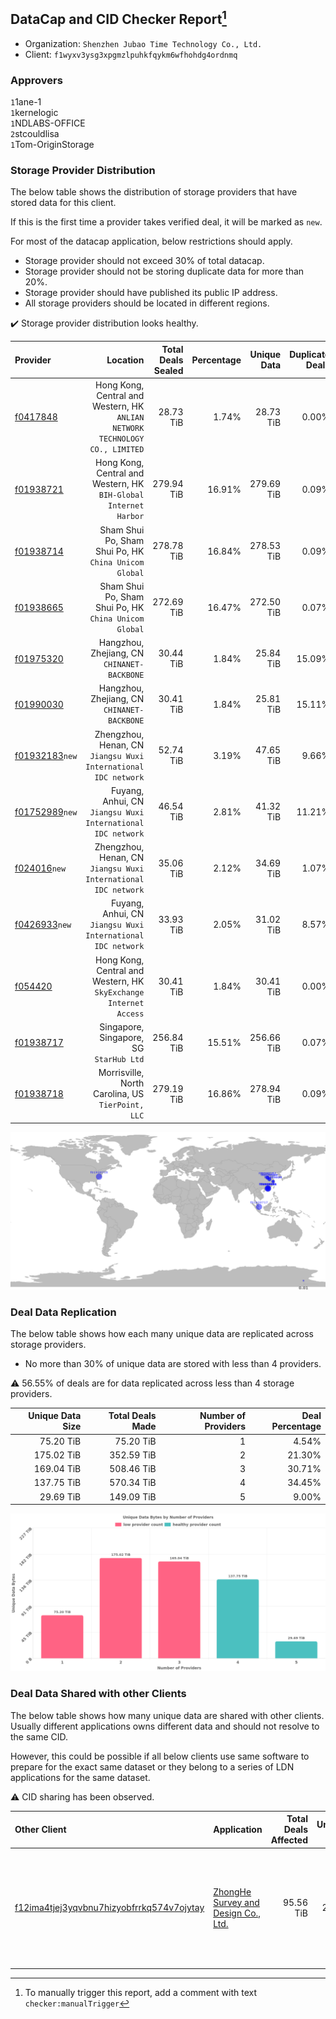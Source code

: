 ## DataCap and CID Checker Report[^1]
 - Organization: `Shenzhen Jubao Time Technology Co., Ltd.`
 - Client: `f1wyxv3ysg3xpgmzlpuhkfqykm6wfhohdg4ordnmq`
### Approvers
`1`1ane-1<br/>`1`kernelogic<br/>`1`NDLABS-OFFICE<br/>`2`stcouldlisa<br/>`1`Tom-OriginStorage

### Storage Provider Distribution
The below table shows the distribution of storage providers that have stored data for this client.

If this is the first time a provider takes verified deal, it will be marked as `new`.

For most of the datacap application, below restrictions should apply.
 - Storage provider should not exceed 30% of total datacap.
 - Storage provider should not be storing duplicate data for more than 20%.
 - Storage provider should have published its public IP address.
 - All storage providers should be located in different regions.

✔️ Storage provider distribution looks healthy.

| Provider                                                    |                                                                        Location | Total Deals Sealed | Percentage | Unique Data | Duplicate Deals |
| :---------------------------------------------------------- | ------------------------------------------------------------------------------: | -----------------: | ---------: | ----------: | --------------: |
| [f0417848](https://filfox.info/en/address/f0417848)         | Hong Kong, Central and Western, HK<br/>`ANLIAN NETWORK TECHNOLOGY CO., LIMITED` |          28.73 TiB |      1.74% |   28.73 TiB |           0.00% |
| [f01938721](https://filfox.info/en/address/f01938721)       |             Hong Kong, Central and Western, HK<br/>`BIH-Global Internet Harbor` |         279.94 TiB |     16.91% |  279.69 TiB |           0.09% |
| [f01938714](https://filfox.info/en/address/f01938714)       |                        Sham Shui Po, Sham Shui Po, HK<br/>`China Unicom Global` |         278.78 TiB |     16.84% |  278.53 TiB |           0.09% |
| [f01938665](https://filfox.info/en/address/f01938665)       |                        Sham Shui Po, Sham Shui Po, HK<br/>`China Unicom Global` |         272.69 TiB |     16.47% |  272.50 TiB |           0.07% |
| [f01975320](https://filfox.info/en/address/f01975320)       |                                  Hangzhou, Zhejiang, CN<br/>`CHINANET-BACKBONE` |          30.44 TiB |      1.84% |   25.84 TiB |          15.09% |
| [f01990030](https://filfox.info/en/address/f01990030)       |                                  Hangzhou, Zhejiang, CN<br/>`CHINANET-BACKBONE` |          30.41 TiB |      1.84% |   25.81 TiB |          15.11% |
| [f01932183](https://filfox.info/en/address/f01932183)`new`  |               Zhengzhou, Henan, CN<br/>`Jiangsu Wuxi International IDC network` |          52.74 TiB |      3.19% |   47.65 TiB |           9.66% |
| [f01752989](https://filfox.info/en/address/f01752989)`new`  |                  Fuyang, Anhui, CN<br/>`Jiangsu Wuxi International IDC network` |          46.54 TiB |      2.81% |   41.32 TiB |          11.21% |
| [f024016](https://filfox.info/en/address/f024016)`new`      |               Zhengzhou, Henan, CN<br/>`Jiangsu Wuxi International IDC network` |          35.06 TiB |      2.12% |   34.69 TiB |           1.07% |
| [f0426933](https://filfox.info/en/address/f0426933)`new`    |                  Fuyang, Anhui, CN<br/>`Jiangsu Wuxi International IDC network` |          33.93 TiB |      2.05% |   31.02 TiB |           8.57% |
| [f054420](https://filfox.info/en/address/f054420)           |            Hong Kong, Central and Western, HK<br/>`SkyExchange Internet Access` |          30.41 TiB |      1.84% |   30.41 TiB |           0.00% |
| [f01938717](https://filfox.info/en/address/f01938717)       |                                      Singapore, Singapore, SG<br/>`StarHub Ltd` |         256.84 TiB |     15.51% |  256.66 TiB |           0.07% |
| [f01938718](https://filfox.info/en/address/f01938718)       |                            Morrisville, North Carolina, US<br/>`TierPoint, LLC` |         279.19 TiB |     16.86% |  278.94 TiB |           0.09% |

![Provider Distribution](https://raw.githubusercontent.com/data-preservation-programs/filplus-checker-assets/main/filecoin-project/filecoin-plus-large-datasets/issues/1214/1672729520256.png)
### Deal Data Replication
The below table shows how each many unique data are replicated across storage providers.
- No more than 30% of unique data are stored with less than 4 providers.

⚠️ 56.55% of deals are for data replicated across less than 4 storage providers.

| Unique Data Size | Total Deals Made | Number of Providers | Deal Percentage |
| ---------------: | ---------------: | ------------------: | --------------: |
|        75.20 TiB |        75.20 TiB |                   1 |           4.54% |
|       175.02 TiB |       352.59 TiB |                   2 |          21.30% |
|       169.04 TiB |       508.46 TiB |                   3 |          30.71% |
|       137.75 TiB |       570.34 TiB |                   4 |          34.45% |
|        29.69 TiB |       149.09 TiB |                   5 |           9.00% |

![Replication Distribution](https://raw.githubusercontent.com/data-preservation-programs/filplus-checker-assets/main/filecoin-project/filecoin-plus-large-datasets/issues/1214/1672729521084.png)
### Deal Data Shared with other Clients
The below table shows how many unique data are shared with other clients.
Usually different applications owns different data and should not resolve to the same CID.

However, this could be possible if all below clients use same software to prepare for the exact same dataset or they belong to a series of LDN applications for the same dataset.

⚠️ CID sharing has been observed.

| Other Client                                                                                                          | Application                                                                                                          | Total Deals Affected | Unique CIDs | Approvers                                                                                                                                                                                  |
| :-------------------------------------------------------------------------------------------------------------------- | :------------------------------------------------------------------------------------------------------------------- | -------------------: | ----------: | :----------------------------------------------------------------------------------------------------------------------------------------------------------------------------------------- |
| [f12ima4tjej3yqvbnu7hizyobfrrkq574v7ojytay](https://filfox.info/en/address/f12ima4tjej3yqvbnu7hizyobfrrkq574v7ojytay) | [ZhongHe Survey and Design Co\., Ltd\.](https://github.com/filecoin-project/filecoin-plus-large-datasets/issues/310) |            95.56 TiB |       2,121 | `3`fireflyHZ<br/>`1`Joss-Hua<br/>`1`kernelogic<br/>`1`liyunzhi-666<br/>`5`newwebgroup<br/>`2`psh0691<br/>`1`stcouldlisa<br/>`3`Tom-OriginStorage<br/>`2`xiaoyuaiheshui<br/>`1`xingjitansuo |

[^1]: To manually trigger this report, add a comment with text `checker:manualTrigger`
